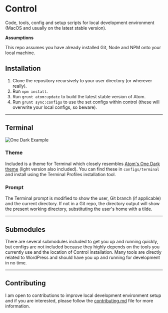 # Control

Code, tools, config and setup scripts for local development environment (MacOS and usually on the latest stable version).

__Assumptions__

This repo assumes you have already installed Git, Node and NPM onto your local machine.

## Installation

1. Clone the repository recursively to your user directory (or wherever really).
2. Run `npm install`.
3. Run `grunt atom:update` to build the latest stable version of Atom.
4. Run `grunt sync:configs` to use the set configs within control (these will overwrite your local configs, so beware).

---

## Terminal

![One Dark Example](https://kopepasah-github-assets.s3.amazonaws.com/control/one-dark-example.png)

### Theme

Included is a theme for Terminal which closely resembles [Atom's One Dark theme](https://atom.io/themes/one-dark-syntax) (light version also included). You can find these in `configs/terminal` and install using the Terminal Profiles installation tool.

### Prompt

The Terminal prompt is modified to show the user, Git branch (if applicable) and the current directory. If not in a Git repo, the directory output will show the present working directory, substituting the user's home with a tilde.

---

## Submodules

There are several submodules included to get you up and running quickly, but configs are not included because they highly depends on the tools you currently use and the location of Control installation. Many tools are directly related to WordPress and should have you up and running for development in no time.

---

## Contributing

I am open to contributions to improve local development environment setup and if you are interested, please follow the [contributing.md](contributing.md) file for more information.
